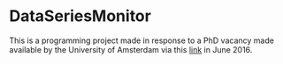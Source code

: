 # DataSeriesMonitor

This is a programming project made in response to a PhD vacancy made available by the University of Amsterdam via this <a href="http://parse.ele.tue.nl/system/attachments/4/original/iDAPT-position16.pdf?1480671113">link</a> in June 2016.
